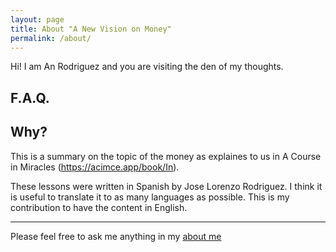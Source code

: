 ```yaml
---
layout: page
title: About "A New Vision on Money"
permalink: /about/
---
```

Hi! I am An Rodriguez and you are visiting the den of my thoughts.

## F.A.Q.

## Why?
This is a summary on the topic of the money as explaines to us in A Course in Miracles (https://acimce.app/book/In).

These lessons were written in Spanish by Jose Lorenzo Rodriguez. I think it is useful to translate it to as many languages as possible. This is my contribution to have the content in English.

---

Please feel free to ask me anything in my [about me]({{site.about_me}})
